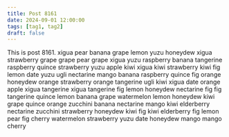 ```yaml
---
title: Post 8161
date: 2024-09-01 12:00:00
tags: [tag1, tag2]
draft: false
---
```

This is post 8161.
xigua
pear
banana
grape
lemon
yuzu
honeydew
xigua
strawberry
grape
grape
pear
grape
xigua
yuzu
raspberry
banana
tangerine
raspberry
quince
strawberry
yuzu
apple
kiwi
xigua
kiwi
strawberry
kiwi
fig
lemon
date
yuzu
ugli
nectarine
mango
banana
raspberry
quince
fig
orange
honeydew
orange
strawberry
orange
tangerine
ugli
kiwi
xigua
date
orange
apple
xigua
tangerine
xigua
tangerine
fig
lemon
honeydew
nectarine
fig
fig
tangerine
quince
lemon
banana
grape
watermelon
lemon
honeydew
kiwi
grape
quince
orange
zucchini
banana
nectarine
mango
kiwi
elderberry
nectarine
zucchini
strawberry
honeydew
kiwi
fig
kiwi
elderberry
fig
lemon
pear
fig
cherry
watermelon
strawberry
yuzu
date
honeydew
mango
mango
cherry
